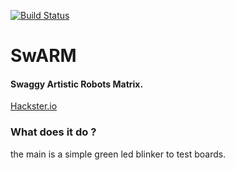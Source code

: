[![Build Status](https://travis-ci.org/rose-projects/SwARM.svg?branch=chibi-p407)](https://travis-ci.org/rose-projects/SwARM)

# SwARM
#### Swaggy Artistic Robots Matrix.
[Hackster.io](https://www.hackster.io/perceval/swarm-c362dd)

### What does it do ?

the main is a simple green led blinker to test boards.

